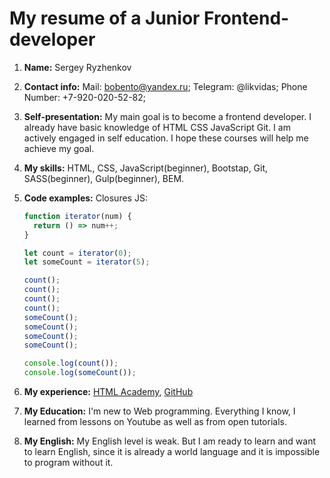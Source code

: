 # My resume of a Junior Frontend-developer

1. **Name:** Sergey Ryzhenkov
2. **Contact info:**
   Mail: bobento@yandex.ru;
   Telegram: @likvidas;
   Phone Number: +7-920-020-52-82;
3. **Self-presentation:**
   My main goal is to become a frontend developer.
   I already have basic knowledge of HTML CSS JavaScript Git.
   I am actively engaged in self education.
   I hope these courses will help me achieve my goal.
4. **My skills:**
   HTML, CSS, JavaScript(beginner), Bootstap, Git, SASS(beginner), Gulp(beginner), BEM.
5. **Code examples:**
   Closures JS:

   ```javascript
   function iterator(num) {
     return () => num++;
   }

   let count = iterator(0);
   let someCount = iterator(5);

   count();
   count();
   count();
   count();
   someCount();
   someCount();
   someCount();
   someCount();

   console.log(count());
   console.log(someCount());
   ```

6. **My experience:**
   [HTML Academy](https://htmlacademy.ru/profile/id1361487),
   [GitHub](https://github.com/Likvidas)

7. **My Education:**
   I'm new to Web programming.
   Everything I know, I learned from lessons on Youtube as well as from open tutorials.

8. **My English:**
   My English level is weak.
   But I am ready to learn and want to learn English, since it is already a world language and it is impossible to program without it.
